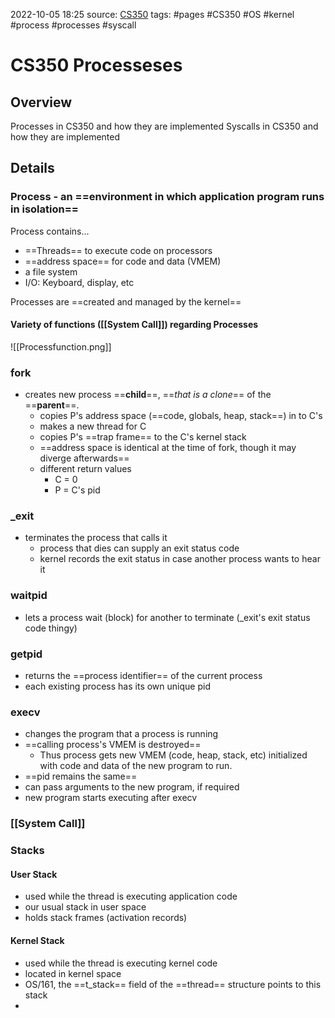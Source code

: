 2022-10-05 18:25
source: [CS350]()
tags: #pages #CS350 #OS #kernel  #process #processes #syscall


# CS350 Processeses



## Overview

Processes in CS350 and how they are implemented
Syscalls in CS350 and how they are implemented

## Details


### Process - an ==environment in which application program runs in isolation== 
Process contains...
- ==Threads== to execute code on processors
- ==address space== for code and data (VMEM)
- a file system
- I/O: Keyboard, display, etc

Processes are ==created and managed by the kernel==


#### Variety of functions ([[System Call]]) regarding Processes

![[Processfunction.png]]


### fork
- creates new process ==**child**==, ==*that is a clone*== of the ==**parent**==.
	- copies P's address space (==code, globals, heap, stack==) in to C's
	- makes a new thread for C
	- copies P's ==trap frame== to the C's kernel stack
	- ==address space is identical at the time of fork, though it may diverge afterwards==
	- different return values
		- C = 0
		- P = C's pid

### \_exit
- terminates the process that calls it
	- process that dies can supply an exit status code
	- kernel records the exit status in case another process wants to hear it

### waitpid
- lets a process wait (block) for another to terminate (\_exit's exit status code thingy)

### getpid
- returns the ==process identifier== of the current process
- each existing process has its own unique pid

### execv
- changes the program that a process is running
- ==calling process's VMEM is destroyed==
	- Thus process gets new VMEM (code, heap, stack, etc) initialized with code and data of the new program to run.
- ==pid remains the same==
- can pass arguments to the new program, if required
- new program starts executing after execv

### [[System Call]] 

### Stacks

#### User Stack
 - used while the thread is executing application code
 - our usual stack in user space
 - holds stack frames (activation records)

#### Kernel Stack
- used while the thread is executing kernel code
- located in kernel space
- OS/161, the ==t_stack== field of the ==thread== structure points to this stack
- 